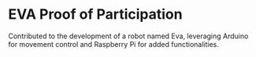 # EVA Proof of Participation
Contributed to the development of a robot named Eva, leveraging Arduino for movement control and Raspberry Pi for added functionalities.
